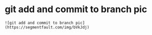 # git add and commit to branch pic

`![git add and commit to branch pic](https://segmentfault.com/img/bVkJdj)`
